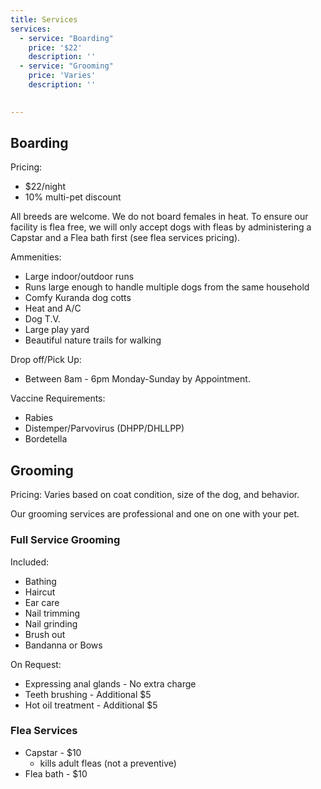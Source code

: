 ```yaml
---
title: Services
services:
  - service: "Boarding"
    price: '$22'
    description: ''
  - service: "Grooming"
    price: 'Varies'
    description: ''
  

---
```

## Boarding

Pricing: 
  - $22/night
  - 10% multi-pet discount

All breeds are welcome.
We do not board females in heat.
To ensure our facility is flea free, we will only accept dogs with fleas by administering a Capstar and a Flea bath first (see flea services pricing).

Ammenities:
 - Large indoor/outdoor runs
 - Runs large enough to handle multiple dogs from the same household
 - Comfy Kuranda dog cotts
 - Heat and A/C
 - Dog T.V.
 - Large play yard
 - Beautiful nature trails for walking

Drop off/Pick Up:
  - Between 8am - 6pm Monday-Sunday by Appointment.

Vaccine Requirements:
 - Rabies
 - Distemper/Parvovirus (DHPP/DHLLPP)
 - Bordetella

## Grooming 

Pricing: Varies based on coat condition, size of the dog, and behavior.

Our grooming services are professional and one on one with your pet. 


### Full Service Grooming

Included:
- Bathing 
- Haircut
- Ear care
- Nail trimming
- Nail grinding
- Brush out
- Bandanna or Bows

On Request:
- Expressing anal glands - No extra charge
- Teeth brushing - Additional $5
- Hot oil treatment - Additional $5
 
### Flea Services

- Capstar - $10 
  - kills adult fleas (not a preventive)
- Flea bath - $10